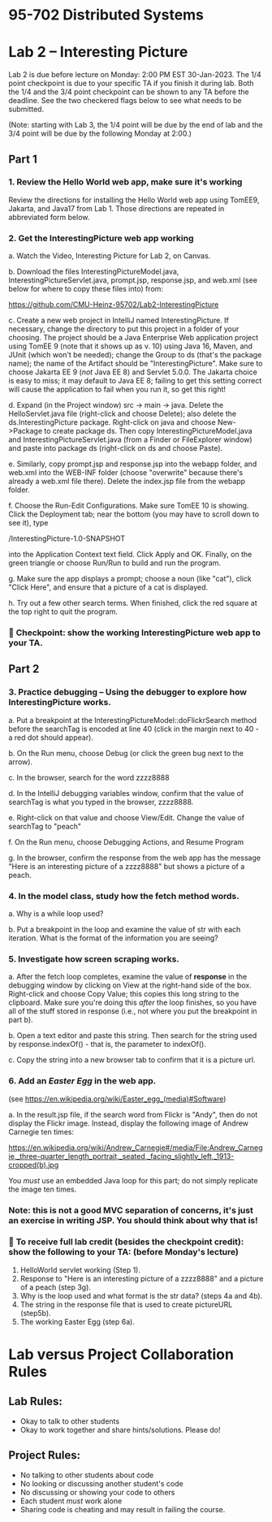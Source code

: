 # 95-702 Distributed Systems    				
# Lab 2 – Interesting Picture

Lab 2 is due before lecture on Monday: 2:00 PM EST 30-Jan-2023. The 1/4 point checkpoint is due to your specific TA if you finish it during lab. Both the 1/4 and the 3/4 point checkpoint can be shown to any TA before the deadline. See the two checkered flags below to see what needs to be submitted.

(Note: starting with Lab 3, the 1/4 point will be due by the end of lab and the 3/4 point will be due by the following Monday at 2:00.)


## Part 1

### 1. Review the Hello World web app, make sure it's working

Review the directions for installing the Hello World web app using TomEE9, Jakarta, and Java17 from Lab 1. Those directions are repeated in abbreviated form below.

### 2. Get the InterestingPicture web app working

a. Watch the Video, Interesting Picture for Lab 2, on Canvas.

b. Download the files InterestingPictureModel.java, InterestingPictureServlet.java, prompt.jsp, response.jsp, and web.xml (see below for where to copy these files into) from:

https://github.com/CMU-Heinz-95702/Lab2-InterestingPicture

c. Create a new web project in IntelliJ named InterestingPicture. If necessary, change the directory to put this project in a folder of your choosing. The project should be a Java Enterprise Web application project using TomEE 9 (note that it shows up as v. 10) using Java 16, Maven, and JUnit (which won't be needed); change the Group to ds (that's the package name); the name of the Artifact should be "InterestingPicture". Make sure to choose Jakarta EE 9 (*not* Java EE 8) and Servlet 5.0.0. The Jakarta choice is easy to miss; it may default to Java EE 8; failing to get this setting correct will cause the application to fail when you run it, so get this right!

d. Expand (in the Project window) src -> main -> java. Delete the HelloServlet.java file (right-click and choose Delete); also delete the ds.InterestingPicture package. Right-click on java and choose New->Package to create package ds. Then copy InterestingPictureModel.java and InterestingPictureServlet.java (from a Finder or FileExplorer window) and paste into package ds (right-click on ds and choose Paste).

e. Similarly, copy prompt.jsp and response.jsp into the webapp folder, and web.xml into the WEB-INF folder (choose "overwrite" because there's already a web.xml file there). Delete the index.jsp file from the webapp folder.

f. Choose the Run-Edit Configurations. Make sure TomEE 10 is showing. Click the Deployment tab; near the bottom (you may have to scroll down to see it), type

/InterestingPicture-1.0-SNAPSHOT

into the Application Context text field. Click Apply and OK. Finally, on the green triangle or choose Run/Run to build and run the program.

g. Make sure the app displays a prompt; choose a noun (like "cat"), click "Click Here", and ensure that a picture of a cat is displayed.

h. Try out a few other search terms. When finished, click the red square at the top right to quit the program.

### :checkered_flag: **Checkpoint: show the working InterestingPicture web app to your TA.**

## Part 2

### 3. Practice debugging – Using the debugger to explore how InterestingPicture works.

a. Put a breakpoint at the InterestingPictureModel::doFlickrSearch method before the searchTag is encoded at line 40 (click in the margin next to 40 - a red dot should appear).

b. On the Run menu, choose Debug (or click the green bug next to the arrow).

c. In the browser, search for the word zzzz8888

d. In the IntelliJ debugging variables window, confirm that the value of searchTag is what you typed in the browser, zzzz8888.

e. Right-click on that value and choose View/Edit. Change the value of searchTag to "peach"

f. On the Run menu, choose Debugging Actions, and Resume Program

g. In the browser, confirm the response from the web app has the message "Here is an interesting  picture of a zzzz8888" but shows a picture of a peach.

### 4. In the model class, study how the fetch method words.

a. Why is a while loop used?

b. Put a breakpoint in the loop and examine the value of str with each iteration. What is the format of the information you are seeing?


### 5. Investigate how screen scraping works.

a. After the fetch loop completes, examine the value of **response** in the debugging window by clicking on View at the right-hand side of the box. Right-click and choose Copy Value; this copies this long string to the clipboard. Make sure you're doing this *after* the loop finishes, so you have all of the stuff stored in response (i.e., not where you put the breakpoint in part b).

b. Open a text editor and paste this string. Then search for the string used by response.indexOf() - that is, the parameter to indexOf().

c. Copy the string into a new browser tab to confirm that it is a picture url.

### 6. Add an *Easter Egg* in the web app.
(see https://en.wikipedia.org/wiki/Easter_egg_(media)#Software)

a. In the result.jsp file, if the search word from Flickr is "Andy", then do not display the Flickr image. Instead, display the following image of Andrew Carnegie ten times:

https://en.wikipedia.org/wiki/Andrew_Carnegie#/media/File:Andrew_Carnegie,_three-quarter_length_portrait,_seated,_facing_slightly_left,_1913-cropped(b).jpg

You *must* use an embedded Java loop for this part; do not simply replicate the image ten times.

### Note: this is not a good MVC separation of concerns, it's just an exercise in writing JSP. You should think about why that is!

### :checkered_flag: **To receive full lab credit** (besides the checkpoint credit): show the following to your TA: (before Monday's lecture)
1. HelloWorld servlet working (Step 1).
2. Response to "Here is an interesting picture of a zzzz8888" and a picture of a peach (step 3g).
3. Why is the loop used and what format is the str data? (steps 4a and 4b).
4. The string in the response file that is used to create pictureURL (step5b).
5. The working Easter Egg (step 6a).

# Lab versus Project Collaboration Rules
## Lab Rules:
- Okay to talk to other students
- Okay to work together and share hints/solutions. Please do!

## Project Rules:
- No talking to other students about code
- No looking or discussing another student's code
- No discussing or showing your code to others
- Each student *must* work alone
- Sharing code is cheating and may result in failing the course.
